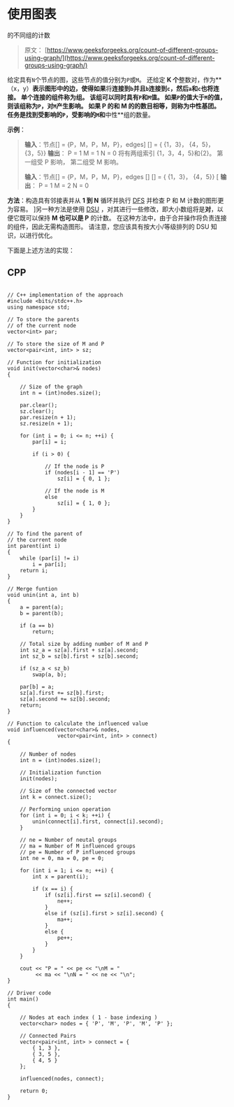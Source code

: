 # 使用图表

的不同组的计数

> 原文： [https://www.geeksforgeeks.org/count-of-different-groups-using-graph/](https://www.geeksforgeeks.org/count-of-different-groups-using-graph/)

给定具有`N`个节点的图，这些节点的值分别为`P`或`M`。 还给定 **K 个**整数对，作为**（x，y）**表示图形中的边，使得如果**将**连接到`b`并且`b`连接到`c`，然后`a`和`c`也将连接。
单个连接的组件称为组。 该组可以同时具有`P`和`M`值。 如果`P`的值大于`M`的值，则该组称为`P`，对`M`产生影响。 如果 **P 的**和 **M 的**的数目相等，则称为中性基团。 任务是找到受影响的`P`，受影响的`M`和**中性**组的数量。

**示例**：

> **输入**：节点[] = {P，M，P，M，P}，edges] [] = {
> {1，3}，
> {4，5}，
> {3，5}}
> **输出**：
> P = 1
> M = 1
> N = 0
> 将有两组索引
> {1，3，4，5}和{2}。
> 第一组受 P 影响，
> 第二组受 M 影响。
> 
> **输入**：节点[] = {P，M，P，M，P}，edges [] [] = {
> {1，3}，
> {4，5}} [
> **输出**：
> P = 1
> M = 2
> N = 0

**方法**：构造具有邻接表并从 **1 到 N** 循环并执行 [DFS](http://www.geeksforgeeks.org/depth-first-traversal-for-a-graph/) 并检查 P 和 M 计数的图形更为容易。 ]另一种方法是使用 [DSU](https://www.geeksforgeeks.org/disjoint-set-union-trees-set-1/) ，对其进行一些修改，即大小数组将是**对**，以便它既可以保持 **M 也可以是 P** 的计数。 在这种方法中，由于合并操作将负责连接的组件，因此无需构造图形。 请注意，您应该具有按大小/等级排列的 DSU 知识，以进行优化。

下面是上述方法的实现：

## CPP

```

// C++ implementation of the approach 
#include <bits/stdc++.h> 
using namespace std; 

// To store the parents 
// of the current node 
vector<int> par; 

// To store the size of M and P 
vector<pair<int, int> > sz; 

// Function for initialization 
void init(vector<char>& nodes) 
{ 

    // Size of the graph 
    int n = (int)nodes.size(); 

    par.clear(); 
    sz.clear(); 
    par.resize(n + 1); 
    sz.resize(n + 1); 

    for (int i = 0; i <= n; ++i) { 
        par[i] = i; 

        if (i > 0) { 

            // If the node is P 
            if (nodes[i - 1] == 'P') 
                sz[i] = { 0, 1 }; 

            // If the node is M 
            else
                sz[i] = { 1, 0 }; 
        } 
    } 
} 

// To find the parent of 
// the current node 
int parent(int i) 
{ 
    while (par[i] != i) 
        i = par[i]; 
    return i; 
} 

// Merge funtion 
void unin(int a, int b) 
{ 
    a = parent(a); 
    b = parent(b); 

    if (a == b) 
        return; 

    // Total size by adding number of M and P 
    int sz_a = sz[a].first + sz[a].second; 
    int sz_b = sz[b].first + sz[b].second; 

    if (sz_a < sz_b) 
        swap(a, b); 

    par[b] = a; 
    sz[a].first += sz[b].first; 
    sz[a].second += sz[b].second; 
    return; 
} 

// Function to calculate the influenced value 
void influenced(vector<char>& nodes, 
                vector<pair<int, int> > connect) 
{ 

    // Number of nodes 
    int n = (int)nodes.size(); 

    // Initialization function 
    init(nodes); 

    // Size of the connected vector 
    int k = connect.size(); 

    // Performing union operation 
    for (int i = 0; i < k; ++i) { 
        unin(connect[i].first, connect[i].second); 
    } 

    // ne = Number of neutal groups 
    // ma = Number of M influenced groups 
    // pe = Number of P influenced groups 
    int ne = 0, ma = 0, pe = 0; 

    for (int i = 1; i <= n; ++i) { 
        int x = parent(i); 

        if (x == i) { 
            if (sz[i].first == sz[i].second) { 
                ne++; 
            } 
            else if (sz[i].first > sz[i].second) { 
                ma++; 
            } 
            else { 
                pe++; 
            } 
        } 
    } 

    cout << "P = " << pe << "\nM = "
         << ma << "\nN = " << ne << "\n"; 
} 

// Driver code 
int main() 
{ 

    // Nodes at each index ( 1 - base indexing ) 
    vector<char> nodes = { 'P', 'M', 'P', 'M', 'P' }; 

    // Connected Pairs 
    vector<pair<int, int> > connect = { 
        { 1, 3 }, 
        { 3, 5 }, 
        { 4, 5 } 
    }; 

    influenced(nodes, connect); 

    return 0; 
} 

```